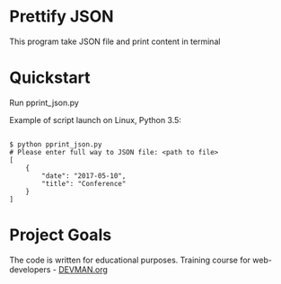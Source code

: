# Prettify JSON

This program take JSON file and print content in terminal

# Quickstart

Run pprint_json.py

Example of script launch on Linux, Python 3.5:

```#!bash

$ python pprint_json.py
# Please enter full way to JSON file: <path to file>
[
    {
        "date": "2017-05-10",
        "title": "Conference"
    }
]

```

# Project Goals

The code is written for educational purposes. Training course for web-developers - [DEVMAN.org](https://devman.org)
